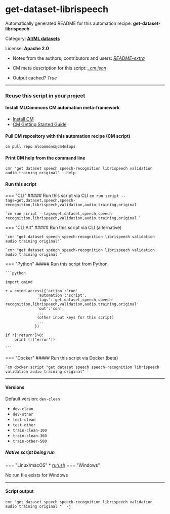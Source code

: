 # get-dataset-librispeech
Automatically generated README for this automation recipe: **get-dataset-librispeech**

Category: **[AI/ML datasets](..)**

License: **Apache 2.0**

* Notes from the authors, contributors and users: [*README-extra*](https://github.com/mlcommons/cm4mlops/tree/main/script/get-dataset-librispeech/README-extra.md)

* CM meta description for this script: *[_cm.json](https://github.com/mlcommons/cm4mlops/tree/main/script/get-dataset-librispeech/_cm.json)*
* Output cached? *True*

---
### Reuse this script in your project

#### Install MLCommons CM automation meta-framework

* [Install CM](https://docs.mlcommons.org/ck/install)
* [CM Getting Started Guide](https://docs.mlcommons.org/ck/getting-started/)

#### Pull CM repository with this automation recipe (CM script)

```cm pull repo mlcommons@cm4mlops```

#### Print CM help from the command line

````cmr "get dataset speech speech-recognition librispeech validation audio training original" --help````

#### Run this script

=== "CLI"
    ##### Run this script via CLI
    `cm run script --tags=get,dataset,speech,speech-recognition,librispeech,validation,audio,training,original`

    `cm run script --tags=get,dataset,speech,speech-recognition,librispeech,validation,audio,training,original `

=== "CLI Alt"
    ##### Run this script via CLI (alternative)

    `cmr "get dataset speech speech-recognition librispeech validation audio training original"`

    `cmr "get dataset speech speech-recognition librispeech validation audio training original " `


=== "Python"
    ##### Run this script from Python


    ```python

    import cmind

    r = cmind.access({'action':'run'
                  'automation':'script',
                  'tags':'get,dataset,speech,speech-recognition,librispeech,validation,audio,training,original'
                  'out':'con',
                  ...
                  (other input keys for this script)
                  ...
                 })

    if r['return']>0:
        print (r['error'])

    ```


=== "Docker"
    ##### Run this script via Docker (beta)

    `cm docker script "get dataset speech speech-recognition librispeech validation audio training original" `

___

#### Versions
Default version: `dev-clean`

* `dev-clean`
* `dev-other`
* `test-clean`
* `test-other`
* `train-clean-100`
* `train-clean-360`
* `train-other-500`

##### Native script being run
=== "Linux/macOS"
     * [run.sh](https://github.com/mlcommons/cm4mlops/tree/main/script/get-dataset-librispeech/run.sh)
=== "Windows"

No run file exists for Windows
___
#### Script output
`cmr "get dataset speech speech-recognition librispeech validation audio training original "  -j`